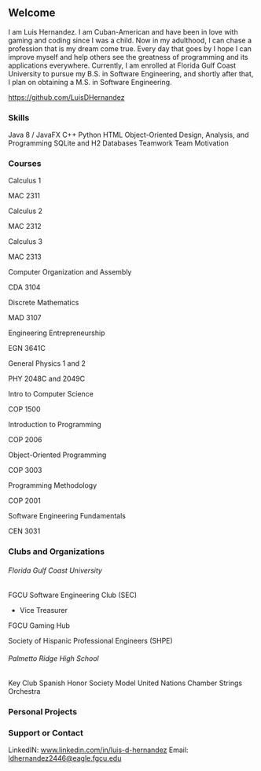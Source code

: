 ## Welcome

I am Luis Hernandez. I am Cuban-American and have been in love with gaming and coding since I was a child. Now in my adulthood, I can chase a profession that is my dream come true. Every day that goes by I hope I can improve myself and help others see the greatness of programming and its applications everywhere. Currently, I am enrolled at Florida Gulf Coast University to pursue my B.S. in Software Engineering, and shortly after that, I plan on obtaining a M.S. in Software Engineering.

https://github.com/LuisDHernandez 
### Skills
Java 8 / JavaFX
C++
Python
HTML
Object-Oriented Design, Analysis, and Programming
SQLite and H2 Databases
Teamwork
Team Motivation

### Courses

Calculus 1

MAC 2311

Calculus 2

MAC 2312

Calculus 3

MAC 2313

Computer Organization and Assembly

CDA 3104

Discrete Mathematics

MAD 3107

Engineering Entrepreneurship

EGN 3641C

General Physics 1 and 2

PHY 2048C and 2049C

Intro to Computer Science

COP 1500

Introduction to Programming

COP 2006

Object-Oriented Programming

COP 3003

Programming Methodology

COP 2001

Software Engineering Fundamentals

CEN 3031

### Clubs and Organizations

###### Florida Gulf Coast University
FGCU Software Engineering Club (SEC)
- Vice Treasurer

FGCU Gaming Hub

Society of Hispanic Professional Engineers (SHPE)

###### Palmetto Ridge High School
Key Club
Spanish Honor Society
Model United Nations
Chamber Strings Orchestra
### Personal Projects

### Support or Contact

LinkedIN: www.linkedin.com/in/luis-d-hernandez
Email: ldhernandez2446@eagle.fgcu.edu
